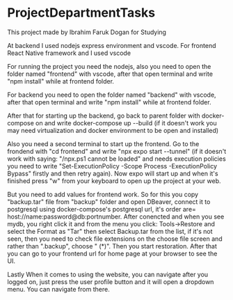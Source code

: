 # ProjectDepartmentTasks
This project made by Ibrahim Faruk Dogan for Studying

At backend I used nodejs express environment and vscode. For frontend React Native framework and I used vscode

For running the project you need the nodejs, also you need to open the folder named "frontend" with vscode, after that open terminal and write "npm install" while at frontend folder.

For backend you need to open the folder named "backend" with vscode, after that open terminal and write "npm install" while at frontend folder.

After that for starting up the backend, go back to parent folder with docker-compose on and write docker-compose up --build (if it doesn't work you may need virtualization and docker environment to be open and installed)

Also you need a second terminal to start up the frontend. Go to the frondend with "cd frontend" and write "npx expo start --tunnel" (if it doesn't work with saying: "/npx.ps1 cannot be loaded" and needs execution policies you need to write "Set-ExecutionPolicy -Scope Process -ExecutionPolicy Bypass" firstly and then retry again). Now expo will start up and when it's finished press "w" from your keyboard to open up the project at your web.

But you need to add values for frontend work. So for this you copy "backup.tar" file from "backup" folder and open DBeaver, connect it to postgresql using docker-compose's postgresql url, it's order are= host://name:password@db:portnumber. After conencted and when you see mydb, you right click it and from the menu you click: Tools->Restore and select the Format as "Tar" then select Backup.tar from the list, if it's not seen, then you need to check file extensions on the choose file screen and rather than ".backup", choose " (*)". Then you start restoration. After that you can go to your frontend url for home page at your browser to see the UI.

Lastly When it comes to using the website, you can navigate after you logged on, just press the user profile button and it will open a dropdown menu. You can navigate from there.
